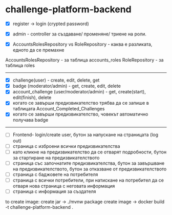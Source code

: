# challenge-platform-backend

- [x] register -> login (crypted password)

- [x] admin - controller за създаване/ променяне/ триене на роли.
- [x] AccountsRolesRepository vs RoleRepository - каква е разликата, едното да се премахне

AccountsRolesRepository - за таблица accounts_roles
RoleRepository - за таблица roles

--- 
- [x] challenge(user) - create, edit, delete, get
- [x] badge (moderator/admin) - get, create, edit, delete
- [x] account_challenge (user/moderator/admin) - get, create(start), edit(finish), delete
- [X] когато се завърши предизвикателство трябва да се запише в таблицата Account_Completed_Challenges
- [X] когато се завърши предизвикателство, човекът автоматично получава badge 

---
- [ ] Frontend- login/create user, бутон за напускане на страницата (log out)
- [ ] страница с изброени всички предизвикателства
- [ ] като кликне на предизвикателство да се отварят подробности, бутон за стартиране на предизвикателството
- [ ] страница със започнатите предизвикателства, бутон за завършване на предизвикателството, бутон за отказване от предизвикателството
- [ ] страница с баджовете на потребителя
- [ ] страница с всички потребители, при натискане на потребител да се отваря нова страница с неговата информация
- [ ] страница с информация за създателя

to create image:
create jar -> ./mvnw package
create image -> docker build -t challenge-platform-backend .